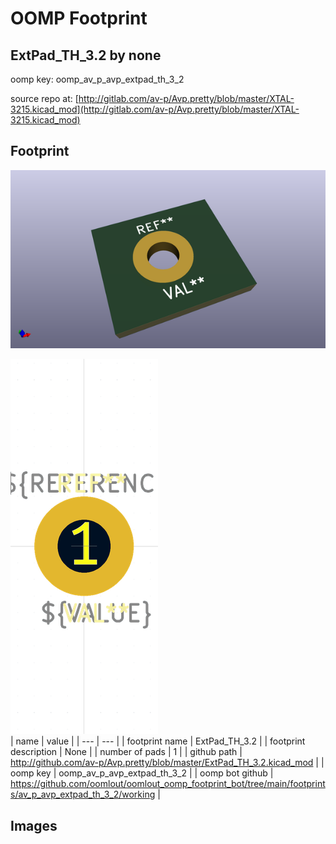 # OOMP Footprint  
## ExtPad_TH_3.2  by none  
  
oomp key: oomp_av_p_avp_extpad_th_3_2  
  
source repo at: [http://gitlab.com/av-p/Avp.pretty/blob/master/XTAL-3215.kicad_mod](http://gitlab.com/av-p/Avp.pretty/blob/master/XTAL-3215.kicad_mod)  
## Footprint  
  
[![working_kicad_pcb_3d.png](working_kicad_pcb_3d_600.png)](working_kicad_pcb_3d.png)  
  
[![working.png](working_600.png)](working.png)  
| name | value | 
| --- | --- | 
| footprint name | ExtPad_TH_3.2 | 
| footprint description | None | 
| number of pads | 1 | 
| github path | http://github.com/av-p/Avp.pretty/blob/master/ExtPad_TH_3.2.kicad_mod | 
| oomp key | oomp_av_p_avp_extpad_th_3_2 | 
| oomp bot github | https://github.com/oomlout/oomlout_oomp_footprint_bot/tree/main/footprints/av_p_avp_extpad_th_3_2/working | 
## Images  
